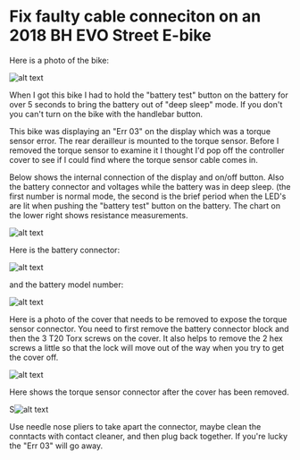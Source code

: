   Fix faulty cable conneciton on an 2018 BH EVO Street E-bike
==========================================


Here is a photo of the bike:

![alt text](https://github.com/rickbronson/Fix-faulty-cable-conneciton-on-an-2018-BH-EVO-Street-E-bike/blob/master/images/bike.jpg "photo")

When I got this bike I had to hold the "battery test" button on the battery for over 5 seconds to bring the battery out of "deep sleep" mode.  If you don't you can't turn on the bike with the handlebar button.

This bike was displaying an "Err 03" on the display which was a torque sensor error.  The rear derailleur is mounted to the torque sensor.  Before I removed the torque sensor to examine it I thought I'd pop off the controller cover to see if I could find where the torque sensor cable comes in.

Below shows the internal connection of the display and on/off button.  Also the battery connector and voltages while the battery was in deep sleep. (the first number is normal mode, the second is the brief period when the LED's are lit when pushing the "battery test" button on the battery. The chart on the lower right shows resistance measurements.

![alt text](https://github.com/rickbronson/Fix-faulty-cable-conneciton-on-an-2018-BH-EVO-Street-E-bike/blob/master/images/hookup3.png "hookup")

Here is the battery connector:

![alt text](https://github.com/rickbronson/Fix-faulty-cable-conneciton-on-an-2018-BH-EVO-Street-E-bike/blob/master/images/battery-connector.jpg "battery connector")

and the battery model number:

![alt text](https://github.com/rickbronson/Fix-faulty-cable-conneciton-on-an-2018-BH-EVO-Street-E-bike/blob/master/images/battery-model.jpg "battery model")

Here is a photo of the cover that needs to be removed to expose the torque sensor connector.  You need to first remove the battery connector block and then the 3 T20 Torx screws on the cover.  It also helps to remove the 2 hex screws a little so that the lock will move out of the way when you try to get the cover off.

![alt text](https://github.com/rickbronson/Fix-faulty-cable-conneciton-on-an-2018-BH-EVO-Street-E-bike/blob/master/images/controller-cover.jpg "cover")

  Here shows the torque sensor connector after the cover has been removed.
	
S![alt text](https://github.com/rickbronson/Fix-faulty-cable-conneciton-on-an-2018-BH-EVO-Street-E-bike/blob/master/images/controller-label3.jpg "cover")
 
  Use needle nose pliers to take apart the connector, maybe clean the conntacts with contact cleaner, and then plug back together.  If you're lucky the "Err 03" will go away.